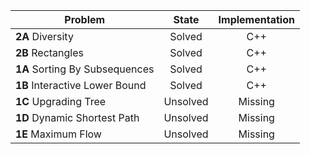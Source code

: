 | Problem        | State           | Implementation  |
| ------------- |:---------------:| :--------------:|
| **2A** Diversity | Solved          | C++            |
| **2B** Rectangles | Solved          | C++            |
| **1A** Sorting By Subsequences | Solved          |C++            |
| **1B** Interactive Lower Bound | Solved          | C++            |
| **1C** Upgrading Tree | Unsolved          | Missing            |
| **1D** Dynamic Shortest Path | Unsolved          | Missing            |
| **1E** Maximum Flow | Unsolved          | Missing            |

